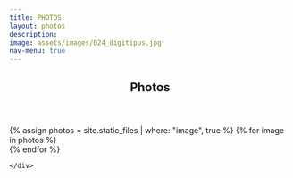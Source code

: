```yaml
---
title: PHOTOS
layout: photos
description: 
image: assets/images/024_digitipus.jpg
nav-menu: true
---
```


<!-- Main -->
<div id="main" class="alt">

<!-- One -->
<section id="one">
    <div class="inner">
        <header class="major">
            <h1>Photos</h1>
        </header>
<!-- Content -->
        <span class="image fit">
            <img src="{% link assets/images/banner.jpg %}" alt="" />
        </span>
<div class="box alt">
    <div class="row 50% uniform">
        {% assign photos = site.static_files | where: "image", true %}
            {% for image in photos %}
                <div class="4u">
                        <span class="image fit">
                            <img src=" {{ site.baseurl }}{{ image.path }}" alt="" />
                        </span>
                </div>
            {% endfor %}
    </div>
</div>

    </div>
</section>

</div>
